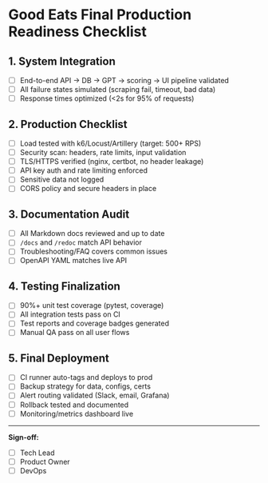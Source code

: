# Good Eats Final Production Readiness Checklist

## 1. System Integration
- [ ] End-to-end API → DB → GPT → scoring → UI pipeline validated
- [ ] All failure states simulated (scraping fail, timeout, bad data)
- [ ] Response times optimized (<2s for 95% of requests)

## 2. Production Checklist
- [ ] Load tested with k6/Locust/Artillery (target: 500+ RPS)
- [ ] Security scan: headers, rate limits, input validation
- [ ] TLS/HTTPS verified (nginx, certbot, no header leakage)
- [ ] API key auth and rate limiting enforced
- [ ] Sensitive data not logged
- [ ] CORS policy and secure headers in place

## 3. Documentation Audit
- [ ] All Markdown docs reviewed and up to date
- [ ] `/docs` and `/redoc` match API behavior
- [ ] Troubleshooting/FAQ covers common issues
- [ ] OpenAPI YAML matches live API

## 4. Testing Finalization
- [ ] 90%+ unit test coverage (pytest, coverage)
- [ ] All integration tests pass on CI
- [ ] Test reports and coverage badges generated
- [ ] Manual QA pass on all user flows

## 5. Final Deployment
- [ ] CI runner auto-tags and deploys to prod
- [ ] Backup strategy for data, configs, certs
- [ ] Alert routing validated (Slack, email, Grafana)
- [ ] Rollback tested and documented
- [ ] Monitoring/metrics dashboard live

---

**Sign-off:**
- [ ] Tech Lead
- [ ] Product Owner
- [ ] DevOps 